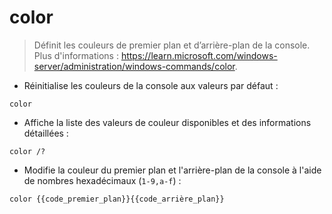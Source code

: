 # color

> Définit les couleurs de premier plan et d’arrière-plan de la console.
> Plus d'informations : <https://learn.microsoft.com/windows-server/administration/windows-commands/color>.

- Réinitialise les couleurs de la console aux valeurs par défaut :

`color`

- Affiche la liste des valeurs de couleur disponibles et des informations détaillées :

`color /?`

- Modifie la couleur du premier plan et l'arrière-plan de la console à l'aide de nombres hexadécimaux (`1-9,a-f`) :

`color {{code_premier_plan}}{{code_arrière_plan}}`
